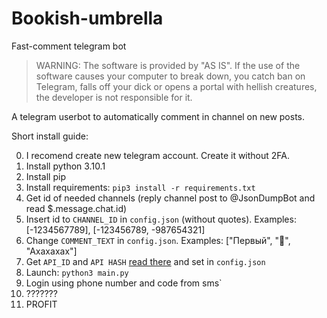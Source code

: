 # Bookish-umbrella
Fast-comment telegram bot

> WARNING: The software is provided by "AS IS". If the use of the software causes your computer to break down, you catch ban on Telegram, falls off your dick or opens a portal with hellish creatures, the developer is not responsible for it.


A telegram userbot to automatically comment in channel on new posts.

Short install guide:

0. I recomend create new telegram account. Create it without 2FA.
1. Install python 3.10.1
2. Install pip
3. Install requirements:
```pip3 install -r requirements.txt```
4. Get id of needed channels (reply channel post to @JsonDumpBot and read $.message.chat.id)
5. Insert id to `CHANNEL_ID` in `config.json` (without quotes). Examples: [-1234567789], [-123456789, -987654321]
6. Change `COMMENT_TEXT` in `config.json`. Examples: ["Первый", "🤡", "Ахахахах"]
7. Get `API_ID` and `API HASH` [read there](https://core.telegram.org/api/obtaining_api_id) and set in `config.json`
8. Launch:
```python3 main.py```
9. Login using phone number and code from sms`
10. ???????
11. PROFIT
